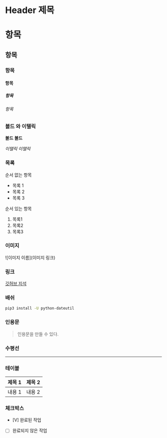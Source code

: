 # Header 제목

#  항목
##  항목
###  항목
####  항목
#####  항목
######  항목

### 볼드 와 이탤릭

**볼드**
__볼드__

*이탤릭*
_이탤릭_

### 목록

순서 없는 항목
- 목록 1
- 목록 2
- 목록 3

순서 있는 항목
1. 목록1
2. 목록2
3. 목록3

### 이미지
![이미지 이름](이미지 링크)

### 링크

[깃허브 지석](https://github.com/jiseokKim05)

### 배쉬

``` bash
pip3 install -U python-dateutil
```

### 인용문
> 인용문을 만들 수 있다.

### 수평선

---

### 테이블

| 제목 1 | 제목 2 |
|--------|--------|
| 내용 1 | 내용 2 |

### 체크박스

- [V] 완료된 작업
- [ ] 완료되지 않은 작업
